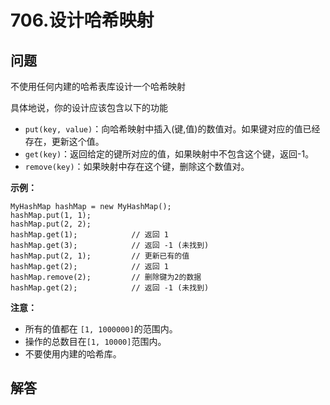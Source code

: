 # 706.设计哈希映射

## 问题

不使用任何内建的哈希表库设计一个哈希映射

具体地说，你的设计应该包含以下的功能

* `put(key, value)`：向哈希映射中插入(键,值)的数值对。如果键对应的值已经存在，更新这个值。
* `get(key)`：返回给定的键所对应的值，如果映射中不包含这个键，返回-1。
* `remove(key)`：如果映射中存在这个键，删除这个数值对。

**示例：**

```
MyHashMap hashMap = new MyHashMap();
hashMap.put(1, 1);          
hashMap.put(2, 2);         
hashMap.get(1);            // 返回 1
hashMap.get(3);            // 返回 -1 (未找到)
hashMap.put(2, 1);         // 更新已有的值
hashMap.get(2);            // 返回 1
hashMap.remove(2);         // 删除键为2的数据
hashMap.get(2);            // 返回 -1 (未找到)

```

**注意：**

* 所有的值都在 `[1, 1000000]`的范围内。
* 操作的总数目在`[1, 10000]`范围内。
* 不要使用内建的哈希库。



## 解答


